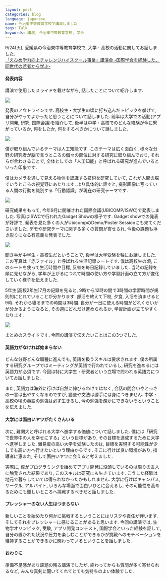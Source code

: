 ```yaml
---
layout: post
categories: blog
language: japanese
name: 今治東中等教育学校で講演しました
tags: Talk
keywords: 講演, 今治東中等教育学校, 学会
---
```


9/24(火), 愛媛県の今治東中等教育学校で, 大学・高校の活動に関してお話しました. <br>[「えひめ学力向上チャレンジハイスクール事業」講演会 -国際学会を経験した、同世代の若者から学ぶ-](http://imabarihigashi-s.esnet.ed.jp/08communication/250924-challengehighschool-kouen/250924-challengehighschool-kouen.html)

#### 発表内容

講演で使用したスライドを載せながら, 話したことについて紹介します.

<img src="https://lh6.googleusercontent.com/-wVKwoyrzE-Q/UkKnOZeexPI/AAAAAAAAAfw/ouMgR102mKk/s720/%255Bimabari%255Dchallenge.003.jpg" class="image-on-frame image-fade">

発表のアウトラインです. 高校生・大学生の頃に打ち込んだトピックを挙げて, 自分がやってよかったと思うことについて話しました. 前半は大学での活動(アプリ開発, 研究, 国際会議)を紹介して, 後半は中学・高校でのどんな経験が今に繋がっているか, 何をしたか, 何をするべきかについて話しました.

<img src="https://lh3.googleusercontent.com/-dyUzP5euEsU/UkKnOflfUeI/AAAAAAAAAfs/mFmBM84Nc2E/s720/%255Bimabari%255Dchallenge.005.jpg" class="image-on-frame image-fade">

僕が取り組んでいるテーマは人工知能です. このテーマは広く面白く, 様々な分野の研究者が脳で言うところの個々の部位に対する研究に取り組んでおり, それらが合わさることで, 全体としての「人工知能」と呼ばれる研究が進んでいるといった印象です.

僕はカメラを通して見える物体を認識する技術を研究していて, これが人間の脳でいうところの視覚野にあたります. より具体的に話すと, 撮影画像に写っている人間の行動を識別する「行動認識」が現在の研究テーマです.

<img src="https://lh5.googleusercontent.com/-Ch2XTQPEgHo/UkKof19PaBI/AAAAAAAAAgU/NenE17LCOZA/s720/%255Bimabari%255Dchallenge.016.jpg" class="image-on-frame image-dade">

研究成果をもって, 今年9月に開催された国際会議(UBICOMP/ISWC)で発表しました. 写真はISWCで行われたGadget Showの様子です. Gadget showでの発表が好評で, 発表を見た多くの人がUbicompのDemo/Poster Sessionにも来てくださいました. デモや研究テーマに関する多くの質問が寄せられ, 今後の課題も浮き彫りになる有意義な発表でした.

<img src="https://lh4.googleusercontent.com/-fBfj9SoP7SI/UkKnPO9xbHI/AAAAAAAAAgI/nI2507_FtzM/s720/%255Bimabari%255Dchallenge.045.jpg" class="image-on-frame image-fade">

聞き手が中学生・高校生だということで, 後半は大学受験を軸にお話しました. この写真は「赤ファイル」と呼ばれる生活記録シートです. 僕は高校生の頃, このシートを使って生活時間や目標, 反省を毎日記録していました. 当時の記録を順に見せながら, 学年が上がるにつれて時間の使い方や学習計画の立て方が変化していく様子を伝えました.

5年生(高校2年生)7月の記録を見ると, 9時から12時の間で3時間の学習時間が規則的にとれていることが分かります. 部活を終えて下校, 夕食, 入浴を済ませると9時. それから寝るまでの時間は3時間. 自分が一日に使える時間がどれくらいかが分かるようになると, その週にどれだけ進められるか, 学習計画が立てやすくなります.

<img src="https://lh5.googleusercontent.com/-iv80oYcZYSQ/UkKnPYctvtI/AAAAAAAAAgA/F_UUHu711LQ/s720/%255Bimabari%255Dchallenge.052.jpg" class="image-on-frame image-fade">

まとめのスライドです. 今回の講演で伝えたいことはこの3つでした.

#### 英語力がなければ始まらない

どんな分野どんな職種に進んでも, 英語を扱うスキルは要求されます. 僕の所属する研究グループではミーティングが英語で行われているし, 研究を進めるには英語力が必須です. 今回は特に大学生・研究者という立場で問われる英語力についてお話しました.

また, 英語力は海外に行けば自然に伸びるわけではなく, 会話の間合いやとっさの一言は出やすくなるのですが, 語彙や文法は勝手には身につきません. 中学・高校の頃の英語の勉強は必ず生きるし, 今の勉強を疎かにできないぞということを伝えました.

#### 大学には面白いヤツがたくさんいる

次に, 難関大と呼ばれる大学へ進学する価値について話しました. 僕には「研究で世界中の人を幸せにする」という目標があり, その目標を達成するために大学へ進学しました. 難易度の高い大学を受験したのは, 目標を実現する可能性が少しでも高い方へ行きたいという理由からです. そこに行けば良い環境があり, 指導者に恵まれ, そして面白いヤツに会えると考えました.

実際に, 僕がプログラミングを始めてアプリ開発に没頭しているのは周りの友人に触発された結果であり, このスキルは研究にも生きています. こうした経験は地元で暮らしていては得られなかったかもしれません. 大学に行けばキャンパス, サークル, アルバイト, いろんな場面で面白いひとに会えるし, その可能性を高めるためにも難しいところへ挑戦するべきだと話しました.

#### プレッシャーのない人生はつまらない

新しいことを始めたり何かに挑戦するということにはリスクや責任が伴います. そしてそれをプレッシャーに感じることがあると思います. 今回の講演では, 生物学オリンピック, 受験, アプリ開発コンテスト, 国際学会といった経験を話して, 自分の置かれた状況や圧力を楽しむことができるかが挑戦へのモチベーションを維持することができるかに関わっているということを話しました.

#### おわりに

準備不足感があり課題の残る講演でしたが, 終わってからも質問が多く寄せられるなど, みんな真剣に聞いてくれてとても気持ちのよい体験でした.
